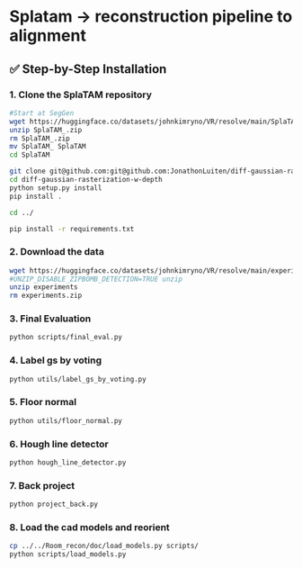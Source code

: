 # Splatam -> reconstruction pipeline to alignment


## ✅ Step-by-Step Installation

### 1. Clone the SplaTAM repository
```bash
#Start at SegGen
wget https://huggingface.co/datasets/johnkimryno/VR/resolve/main/SplaTAM_.zip
unzip SplaTAM_.zip
rm SplaTAM_.zip
mv SplaTAM_ SplaTAM
cd SplaTAM

git clone git@github.com:git@github.com:JonathonLuiten/diff-gaussian-rasterization-w-depth.git
cd diff-gaussian-rasterization-w-depth
python setup.py install
pip install .

cd ../

pip install -r requirements.txt
```

### 2. Download the data
```bash
wget https://huggingface.co/datasets/johnkimryno/VR/resolve/main/experiments.zip
#UNZIP_DISABLE_ZIPBOMB_DETECTION=TRUE unzip
unzip experiments
rm experiments.zip
```

### 3. Final Evaluation
```bash
python scripts/final_eval.py
```

### 4. Label gs by voting
```bash
python utils/label_gs_by_voting.py
```

### 5. Floor normal
```bash
python utils/floor_normal.py
```

### 6. Hough line detector
```bash
python hough_line_detector.py
```

### 7. Back project
```bash
python project_back.py
```

### 8. Load the cad models and reorient
```bash
cp ../../Room_recon/doc/load_models.py scripts/
python scripts/load_models.py
```
